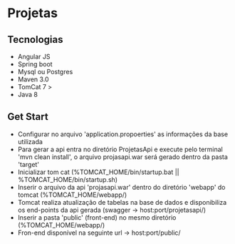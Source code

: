 # Projetas

## Tecnologias
  - Angular JS
  - Spring boot
  - Mysql ou Postgres
  - Maven 3.0
  - TomCat 7 >
  - Java 8
  
 ## Get Start
  - Configurar no arquivo 'application.propoerties' as informações da base utilizada
  - Para gerar a api entra no diretório ProjetasApi e execute pelo terminal 'mvn clean install', o arquivo projasapi.war será gerado dentro da pasta 'target'
  - Inicializar tom cat (%TOMCAT_HOME/bin/startup.bat || %TOMCAT_HOME/bin/startup.sh)
  - Inserir o arquivo da api 'projasapi.war' dentro do diretório 'webapp' do tomcat (%TOMCAT_HOME/webapp/)
  - Tomcat realiza atualização de tabelas na base de dados e disponibiliza os end-points da api gerada (swagger -> host:port/projetasapi/)
  - Inserir a pasta 'public' (front-end) no mesmo diretório (%TOMCAT_HOME/webapp/)
  - Fron-end disponível na seguinte url -> host:port/public/
